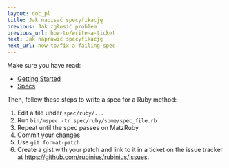 ```yaml
---
layout: doc_pl
title: Jak napisać specyfikację
previous: Jak zgłosić problem
previous_url: how-to/write-a-ticket
next: Jak naprawić specyfikację
next_url: how-to/fix-a-failing-spec
---
```


Make sure you have read:

  *  [Getting Started](/doc/pl/getting-started/)
  *  [Specs](/doc/pl/specs/)

Then, follow these steps to write a spec for a Ruby method:

  1. Edit a file under `spec/ruby/...`
  2. Run `bin/mspec -tr spec/ruby/some/spec_file.rb`
  3. Repeat until the spec passes on MatzRuby
  4. Commit your changes
  7. Use `git format-patch`
  8. Create a gist with your patch and link to it in a ticket on the issue
     tracker at <https://github.com/rubinius/rubinius/issues>.
